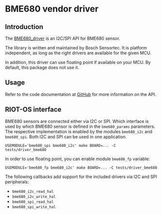 # BME680 vendor driver

## Introduction

The [BME680_driver](https://github.com/BoschSensortec/BME680_driver) is an
I2C/SPI API for BME680 sensor.

The library is written and maintained by Bosch Sensortec. It is platform
independent, as long as the right drivers are available for the given MCU.

In addition, this driver can use floating point if available on your MCU.
By default, this package does not use it.

## Usage

Refer to the code documentation at
[GitHub](https://github.com/BoschSensortec/BME680_driver) for more information
on the API.

## RIOT-OS interface

BME680 sensors are connected either via I2C or SPI. Which interface is used by
which BME680 sensor is defined in the `bme680_params` parameters. The
respective implementation is enabled by the modules `bme680_i2c` and
`bme680_spi`. Both I2C and SPI can be used in one application.
```
USEMODULE='bme680_spi bme680_i2c' make BOARD=... -C tests/driver_bme680
```

In order to use floating point, you can enable module `bme680_fp` variable:
```
USEMODULE='bme680_fp bme680_i2c' make BOARD=... -C tests/driver_bme680
```

The following callbacks add support for the included drivers via I2C and SPI
peripherals:

* `bme680_i2c_read_hal`
* `bme680_i2c_write_hal`
* `bme680_spi_read_hal`
* `bme680_spi_write_hal`
